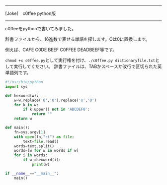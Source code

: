 


**************************************************


[Joke]　c0ffee python版


**************************************************



c0ffeeをpythonで書いてみました。

辞書ファイルから、16進数で表せる単語を探します。Oは0に置換します。

例えば、CAFE C0DE BEEF C0FFEE DEADBEEF等です。

`chmod +x c0ffee.py`として実行権を付け、`./c0ffee.py dictionaryfile.txt`として実行してください。
辞書ファイルは、TABかスペースか改行で区切られた英単語列です。

```c0ffee.py
#!/usr/bin/python
import sys

def hexword(w):
    w=w.replace('O','0').replace('o','0')
    for k in w:
        if k.upper() not in 'ABCDEF0':
            return ""
    return w

def main():
    fn=sys.argv[1]
    with open(fn,"rt") as file:
        text=file.read()
    words=text.split()
    words=[w for w in words if w]
    for i in words:
        if w:=hexword(i):
            print(w)

if __name__=="__main__":
    main()
```
